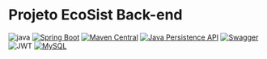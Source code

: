 # Projeto EcoSist Back-end

![java](https://img.shields.io/badge/Java-ED8B00?style=for-the-badge&logo=java&logoColor=white)
[![Spring Boot](https://img.shields.io/badge/Spring-Boot-green)](https://spring.io/projects/spring-boot)
[![Maven Central](https://img.shields.io/maven-central/v/org.apache.maven/apache-maven)](https://search.maven.org/artifact/org.apache.maven/apache-maven)
[![Java Persistence API](https://img.shields.io/badge/JPA-2.2-blue)](https://docs.oracle.com/javaee/7/api/javax/persistence/package-summary.html)
[![Swagger](https://img.shields.io/badge/Swagger-OpenAPI%20Spec-brightgreen)](https://swagger.io/specification/)
![JWT](https://img.shields.io/badge/JWT-black?style=for-the-badge&logo=JSON%20web%20tokens)
[![MySQL](https://img.shields.io/badge/MySQL-8.0-blue)](https://dev.mysql.com/doc/)










